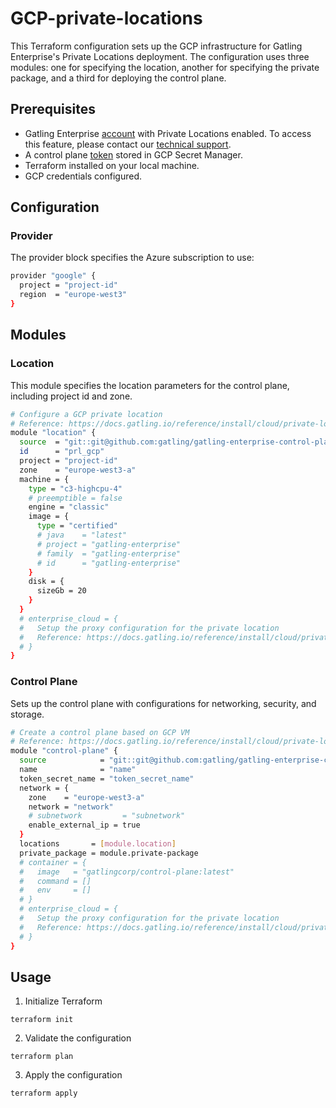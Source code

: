 # GCP-private-locations

This Terraform configuration sets up the GCP infrastructure for Gatling Enterprise's Private Locations deployment. The configuration uses three modules: one for specifying the location, another for specifying the private package, and a third for deploying the control plane.

## Prerequisites

- Gatling Enterprise [account](https://auth.gatling.io/auth/realms/gatling/protocol/openid-connect/auth?client_id=gatling-enterprise-cloud-public&response_type=code&scope=openid&redirect_uri=https%3A%2F%2Fcloud.gatling.io%2Fr%2Fgatling) with Private Locations enabled. To access this feature, please contact our [technical support](https://gatlingcorp.atlassian.net/servicedesk/customer/portal/8/group/12/create/59?summary=Private+Locations&description=Contact%20email%3A%20%3Cemail%3E%0A%0AHello%2C%20we%20would%20like%20to%20enable%20the%20private%20locations%20feature%20on%20our%20organization.).
- A control plane [token](https://docs.gatling.io/reference/install/cloud/private-locations/introduction/#token) stored in GCP Secret Manager.
- Terraform installed on your local machine.
- GCP credentials configured.

## Configuration

### Provider

The provider block specifies the Azure subscription to use:

```sh
provider "google" {
  project = "project-id"
  region  = "europe-west3"
}
```

## Modules

### Location

This module specifies the location parameters for the control plane, including project id and zone.

```sh
# Configure a GCP private location
# Reference: https://docs.gatling.io/reference/install/cloud/private-locations/gcp/configuration/#control-plane-configuration-file
module "location" {
  source  = "git::git@github.com:gatling/gatling-enterprise-control-plane-deployment//terraform/gcp/location"
  id      = "prl_gcp"
  project = "project-id"
  zone    = "europe-west3-a"
  machine = {
    type = "c3-highcpu-4"
    # preemptible = false
    engine = "classic"
    image = {
      type = "certified"
      # java    = "latest"
      # project = "gatling-enterprise"
      # family  = "gatling-enterprise"
      # id      = "gatling-enterprise"
    }
    disk = {
      sizeGb = 20
    }
  }
  # enterprise_cloud = {
  #   Setup the proxy configuration for the private location
  #   Reference: https://docs.gatling.io/reference/install/cloud/private-locations/network/#configuring-a-proxy
  # }
}
```

### Control Plane

Sets up the control plane with configurations for networking, security, and storage.

```sh
# Create a control plane based on GCP VM
# Reference: https://docs.gatling.io/reference/install/cloud/private-locations/gcp/installation/
module "control-plane" {
  source            = "git::git@github.com:gatling/gatling-enterprise-control-plane-deployment//terraform/gcp/control-plane"
  name              = "name"
  token_secret_name = "token_secret_name"
  network = {
    zone    = "europe-west3-a"
    network = "network"
    # subnetwork         = "subnetwork"
    enable_external_ip = true
  }
  locations       = [module.location]
  private_package = module.private-package
  # container = {
  #   image   = "gatlingcorp/control-plane:latest"
  #   command = []
  #   env     = []
  # }
  # enterprise_cloud = {
  #   Setup the proxy configuration for the private location
  #   Reference: https://docs.gatling.io/reference/install/cloud/private-locations/network/#configuring-a-proxy
  # }
}
```

## Usage

1. Initialize Terraform

```console
terraform init
```

2. Validate the configuration

```console
terraform plan
```

3. Apply the configuration

```console
terraform apply
```
